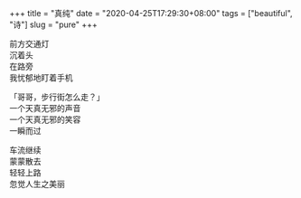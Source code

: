 +++
title = "真纯"
date = "2020-04-25T17:29:30+08:00"
tags = ["beautiful", "诗"]
slug = "pure"
+++

前方交通灯  
沉着头  
在路旁  
我忧郁地盯着手机

「哥哥，步行街怎么走？」  
一个天真无邪的声音  
一个天真无邪的笑容  
一瞬而过

车流继续  
蒙蒙散去  
轻轻上路  
忽觉人生之美丽
